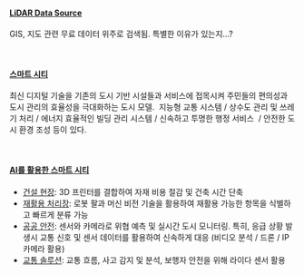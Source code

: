 #### [LiDAR Data Source]
GIS, 지도 관련 무료 데이터 위주로 검색됨. 특별한 이유가 있는지...?  

<br>

#### [스마트 시티]
최신 디지털 기술을 기존의 도시 기반 시설들과 서비스에 접목시켜 주민들의 편의성과 도시 관리의 효율성을 극대화하는 도시 모델.
 지능형 교통 시스템 / 상수도 관리 및 쓰레기 처리 / 에너지 효율적인 빌딩 관리 시스템 / 신속하고 투명한 행정 서비스  / 안전한 도시 환경 조성 등이 있다.

<br>
  
#### [AI를 활용한 스마트 시티]
* [건설 현장]: 3D 프린터를 결합하여 자재 비용 절감 및 건축 시간 단축  
* [재활용 처리장]: 로봇 팔과 머신 비전 기술을 활용하여 재활용 가능한 항목을 식별하고 빠르게 분류 가능
* [공공 안전]: 센서와 카메라로 위협 예측 및 실시간 도시 모니터링. 특히, 응급 상황 발생시 교통 신호 및 센서 데이터를 활용하여 신속하게 대응 (비디오 분석 / 드론 / IP 카메라 활용)  
* [교통 솔루션]: 교통 흐름, 사고 감지 및 분석, 보행자 안전을 위해 라이다 센서 활용      
    
<br>
<br>

[LiDAR Data Source]: https://www.linkedin.com/pulse/20-best-free-lidar-dtm-dem-dsm-data-sources-2024-xrk4f/  
[스마트 시티]: https://commission.europa.eu/eu-regional-and-urban-development/topics/cities-and-urban-development/city-initiatives/smart-cities_en  
[AI를 활용한 스마트 시티]: https://www.worldfutureenergysummit.com/en-gb/future-insights-blog/blogs/ai-and-smart-cities-the-future-of-urban-development.html  
[건설 현장]: https://3dprintingindustry.com/news/ai-and-3d-printing-additive-manufacturing-experts-assess-the-impact-of-artificial-intelligence-236343/  
[재활용 처리장]: https://happyeconews.com/ai-recycling-technology/  
[공공 안전]: https://www.criticalts.com/articles/enhancing-public-safety-through-technology/  
[교통 솔루션]: https://www.businesswire.com/news/home/20250114751677/en/Ouster-BlueCity-to-Power-the-Largest-Lidar-Enabled-Smart-Traffic-Solution-in-the-United-States    
